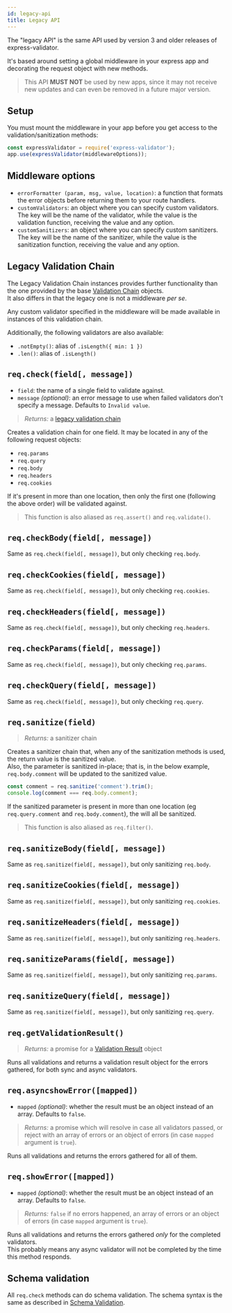 ```yaml
---
id: legacy-api
title: Legacy API
---
```


The "legacy API" is the same API used by version 3 and older releases of express-validator.

It's based around setting a global middleware in your express app and decorating the request object with new methods.

> This API **MUST NOT** be used by new apps, since it may not receive new updates and can even be removed in a future major version.

## Setup
You must mount the middleware in your app before you get access to the validation/sanitization methods:

```js
const expressValidator = require('express-validator');
app.use(expressValidator(middlewareOptions));
```

## Middleware options
- `errorFormatter (param, msg, value, location)`: a function that formats the error objects before returning them to your route handlers.
- `customValidators`: an object where you can specify custom validators.  
The key will be the name of the validator, while the value is the validation function, receiving the value and any option.
- `customSanitizers`: an object where you can specify custom sanitizers.  
The key will be the name of the sanitizer, while the value is the sanitization function, receiving the value and any option.

## Legacy Validation Chain
The Legacy Validation Chain instances provides further functionality than the one provided by the base [Validation Chain](api-validation-chain.md) objects.  
It also differs in that the legacy one is not a middleware *per se*.

Any custom validator specified in the middleware will be made available 
in instances of this validation chain.

Additionally, the following validators are also available:

- `.notEmpty()`: alias of `.isLength({ min: 1 })`
- `.len()`: alias of `.isLength()`

## `req.check(field[, message])`
- `field`: the name of a single field to validate against.
- `message` *(optional)*: an error message to use when failed validators don't specify a message. Defaults to `Invalid value`.
> *Returns:* a [legacy validation chain](#legacy-validation-chain)

Creates a validation chain for one field. It may be located in any of the following request objects:
- `req.params`
- `req.query`
- `req.body`
- `req.headers`
- `req.cookies`

If it's present in more than one location, then only the first one (following the above order) will be validated against.

> This function is also aliased as `req.assert()` and `req.validate()`.

## `req.checkBody(field[, message])`
Same as `req.check(field[, message])`, but only checking `req.body`.

## `req.checkCookies(field[, message])`
Same as `req.check(field[, message])`, but only checking `req.cookies`.

## `req.checkHeaders(field[, message])`
Same as `req.check(field[, message])`, but only checking `req.headers`.

## `req.checkParams(field[, message])`
Same as `req.check(field[, message])`, but only checking `req.params`.

## `req.checkQuery(field[, message])`
Same as `req.check(field[, message])`, but only checking `req.query`.

## `req.sanitize(field)`
> *Returns:* a sanitizer chain

Creates a sanitizer chain that, when any of the sanitization methods is used, the return value is the sanitized value.  
Also, the parameter is sanitized in-place; that is, in the below example,
`req.body.comment` will be updated to the sanitized value.

```js
const comment = req.sanitize('comment').trim();
console.log(comment === req.body.comment);
```

If the sanitized parameter is present in more than one location (eg `req.query.comment` and `req.body.comment`), the will all be sanitized.

> This function is also aliased as `req.filter()`.

## `req.sanitizeBody(field[, message])`
Same as `req.sanitize(field[, message])`, but only sanitizing `req.body`.

## `req.sanitizeCookies(field[, message])`
Same as `req.sanitize(field[, message])`, but only sanitizing `req.cookies`.

## `req.sanitizeHeaders(field[, message])`
Same as `req.sanitize(field[, message])`, but only sanitizing `req.headers`.

## `req.sanitizeParams(field[, message])`
Same as `req.sanitize(field[, message])`, but only sanitizing `req.params`.

## `req.sanitizeQuery(field[, message])`
Same as `req.sanitize(field[, message])`, but only sanitizing `req.query`.

## `req.getValidationResult()`
> *Returns:* a promise for a [Validation Result](api-validation-result.md) object

Runs all validations and returns a validation result object for the errors gathered, for both sync and async validators.

## `req.asyncshowError([mapped])`
- `mapped` *(optional)*: whether the result must be an object instead of an array. Defaults to `false`.
> *Returns:* a promise which will resolve in case all validators passed, or reject with an array of errors or an object of errors (in case `mapped` argument is `true`).

Runs all validations and returns the errors gathered for all of them.

## `req.showError([mapped])`
- `mapped` *(optional)*: whether the result must be an object instead of an array. Defaults to `false`.
> *Returns:* `false` if no errors happened, an array of errors or an object of errors (in case `mapped` argument is `true`).

Runs all validations and returns the errors gathered *only* for the completed validators.  
This probably means any async validator will not be completed by the time this method responds.

## Schema validation
All `req.check` methods can do schema validation. The schema syntax is the same as described in [Schema Validation](feature-schema-validation.md).
